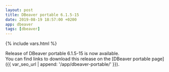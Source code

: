 ```yaml
---
layout: post
title: DBeaver portable 6.1.5-15
date: 2019-08-19 18:57:00 +0200
app: dbeaver
tags: [dbeaver]
---
```

{% include vars.html %}

Release of DBeaver portable 6.1.5-15 is now available.<br />
You can find links to download this release on the [DBeaver portable page]({{ var_seo_url | append: '/app/dbeaver-portable/' }}).